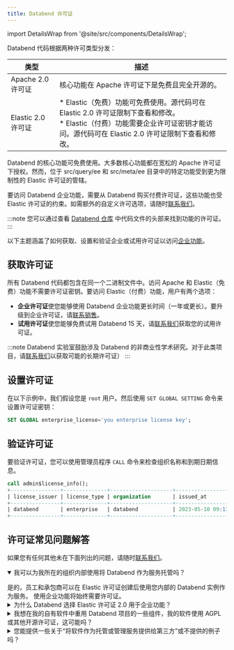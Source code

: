```yaml
---
title: Databend 许可证
---
```


import DetailsWrap from '@site/src/components/DetailsWrap';

Databend 代码根据两种许可类型分发：

| 类型                | 描述                                                                                                                                                                                                                                                                                             |
|---------------------|-----------------------------------------------------------------------------------------------------------------------------------------------------------------------------------------------------------------------------------------------------------------------------------------------------|
| Apache 2.0 许可证  | 核心功能在 Apache 许可证下是免费且完全开源的。                                                                                                                                                                                                                                                   |
| Elastic 2.0 许可证 | * Elastic（免费）功能可免费使用。源代码可在 Elastic 2.0 许可证限制下查看和修改。 <br/> * Elastic（付费）功能需要企业许可证密钥才能访问。源代码可在 Elastic 2.0 许可证限制下查看和修改。 | 

Databend 的核心功能可免费使用。大多数核心功能都在宽松的 Apache 许可证下授权。然而，位于 src/query/ee 和 src/meta/ee 目录中的特定功能受到更为限制性的 Elastic 许可证的管辖。

要访问 Databend 企业功能，需要从 Databend 购买付费许可证，这些功能也受 Elastic 许可证的约束。如需额外的自定义许可选项，请随时[联系我们](https://www.databend.com/contact-us)。

:::note
您可以通过查看 [Databend 仓库](https://github.com/datafuselabs/databend) 中代码文件的头部来找到功能的许可证。
:::

以下主题涵盖了如何获取、设置和验证企业或试用许可证以访问[企业功能](10-enterprise-features.md)。

## 获取许可证

所有 Databend 代码都包含在同一个二进制文件中。访问 Apache 和 Elastic（免费）功能不需要许可证密钥。要访问 Elastic（付费）功能，用户有两个选项：
* **企业许可证**使您能够使用 Databend 企业功能更长时间（一年或更长）。要升级到企业许可证，请[联系销售](https://www.databend.com/contact-us)。
* **试用许可证**使您能够免费试用 Databend 15 天，请[联系我们](https://www.databend.com/contact-us)获取您的试用许可证。

:::note
Databend 实验室鼓励涉及 Databend 的非商业性学术研究。对于此类项目，请[联系我们](https://www.databend.com/contact-us)以获取可能的长期许可证）
:::

## 设置许可证

在以下示例中，我们假设您是 `root` 用户。然后使用 `SET GLOBAL SETTING` 命令来设置许可证密钥：

```sql
SET GLOBAL enterprise_license='you enterprise license key';
```

## 验证许可证

要验证许可证，您可以使用管理员程序 `CALL` 命令来检查组织名称和到期日期信息。

```sql
call admin$license_info();
+----------------+--------------+--------------------+----------------------------+----------------------------+---------------------------------------+
| license_issuer | license_type | organization       | issued_at                  | expire_at                  | available_time_until_expiry           |
+----------------+--------------+--------------------+----------------------------+----------------------------+---------------------------------------+
| databend       | enterprise   | databend           | 2023-05-10 09:13:21.000000 | 2024-05-09 09:13:20.000000 | 11months 30days 2h 3m 31s 802ms 872us |
+----------------+--------------+--------------------+----------------------------+----------------------------+---------------------------------------+
```

## 许可证常见问题解答

如果您有任何其他未在下面列出的问题，请随时[联系我们](https://www.databend.com/contact-us)。
<DetailsWrap>

<details open>
  <summary>我可以为我所在的组织内部使用将 Databend 作为服务托管吗？</summary>
   <p></p>
   是的，员工和承包商可以在 Elastic 许可证创建后使用您内部的 Databend 实例作为服务。
使用企业功能将始终需要许可证。
</details>

<details>
  <summary>为什么 Databend 选择 Elastic 许可证 2.0 用于企业功能？</summary>
   <p></p>
   Elastic 许可证 2.0 在开源价值和商业利益之间提供了良好的平衡。
与其他许可证如商业源代码许可证，自定义社区许可证相比，Elastic 许可证 2.0 简单、简短且清晰。
只有三个限制适用：<br/>
1. 不能提供软件作为具有功能/功能实质访问权限的托管或管理服务。<br/>
2. 不能修改或规避许可证密钥功能或移除/隐藏受保护的功能。<br/>
3. 不能在软件中更改/移除/许可证，版权或许可方的商标通知。
</details>

<details>
  <summary>我想在我的自有软件中重用 Databend 项目的一些组件，我的软件使用 AGPL 或其他开源许可证，这可能吗？</summary>
   <p></p>
   Databend 团队致力于支持开源社区，并愿意考虑将一些通用的特定内部组件作为带有自己许可证的单独项目提取出来，例如 APL。
</details>

<details>
  <summary>您能提供一些关于“将软件作为托管或管理服务提供给第三方”或不提供的例子吗？</summary>
   <p></p>

**我在我的分析 SaaS 产品中使用 databend 进行数据仪表板**

这在 ELv2 下是允许的。<br/><br/>

**我是一名分析工程师，为我的组织设置 Databend 以供内部使用**

这在 ELv2 下是允许的，因为您没有将软件作为托管服务提供。<br/><br/>

**我是一家为我的客户运行 Databend 的托管服务提供商**

如果您的客户没有访问 Databend，这在 ELv2 下是允许的。如果您的客户确实可以访问您服务的 Databend 的大部分功能，这可能是不允许的。
</details>

</DetailsWrap>

